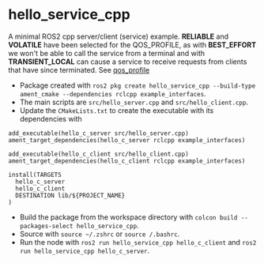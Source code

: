 # hello_service_cpp
A minimal ROS2 cpp server/client (service) example.
**RELIABLE** and **VOLATILE** have been selected for the QOS_PROFILE, as with **BEST_EFFORT** we won't be able to call the service from a terminal and with **TRANSIENT_LOCAL** can cause a service to receive requests from clients that have since terminated. See [qos_profile](https://docs.ros.org/en/rolling/Concepts/Intermediate/About-Quality-of-Service-Settings.html)

* Package created with `ros2 pkg create hello_service_cpp --build-type ament_cmake --dependencies rclcpp example_interfaces`.
* The main scripts are `src/hello_server.cpp` and `src/hello_client.cpp`.
* Update the `CMakeLists.txt` to create the executable with its dependencies with
```
add_executable(hello_c_server src/hello_server.cpp)
ament_target_dependencies(hello_c_server rclcpp example_interfaces)

add_executable(hello_c_client src/hello_client.cpp)
ament_target_dependencies(hello_c_client rclcpp example_interfaces)

install(TARGETS
  hello_c_server
  hello_c_client
  DESTINATION lib/${PROJECT_NAME}
)
```
* Build the package from the workspace directory with `colcon build --packages-select hello_service_cpp`.
* Source with `source ~/.zshrc` or `source /.bashrc`.
* Run the node with `ros2 run hello_service_cpp hello_c_client` and `ros2 run hello_service_cpp hello_c_server`.